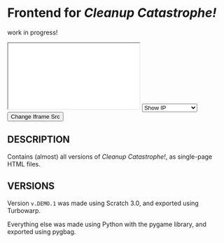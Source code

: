# Frontend for _Cleanup Catastrophe!_

work in progress!

<iframe src="not yet" id="MyFrame"></iframe>
<select id="MySelectMenu">
  <option value="https://beamtic.com/Examples/ip.php">Show IP</option>
  <option value="https://beamtic.com/Examples/user-agent.php">Show User Agent</option>
</select>
<button onClick="newSrc();">Change Iframe Src</button>


## DESCRIPTION
Contains (almost) all versions of _Cleanup Catastrophe!_, as single-page HTML files.

## VERSIONS
Version `v.DEMO.1` was made using Scratch 3.0, and exported using Turbowarp.

Everything else was made using Python with the pygame library, and exported using pygbag.

<script>
  document.getElementsByClassName('container-lg px-3 my-5 markdown-body')[0].removeChild(document.getElementsByTagName('h1')[0]);
  document.head.innerHTML += '<link rel="shortcut icon" type="image/x-icon" href="/Cleanup-Catastrophe/icon.ico">';

  function newSrc() {
    var e = document.getElementById("MySelectMenu");
    var newSrc = e.options[e.selectedIndex].value;
    document.getElementById("MyFrame").src=newSrc;
  }
</script>

